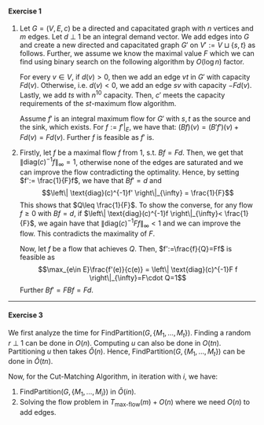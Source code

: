 #### Exercise 1
1. Let $G=(V,E,c)$ be a directed and capacitated graph with $n$ vertices and $m$ edges. Let $d\  \bot\  1$ be an integral demand vector. We add edges into $G$ and create a new directed and capacitated graph $G'$ on $V':= V\sqcup \{ s,t \}$ as follows. Further, we assume we know the maximal value $F$ which we can find using binary search on the following algorithm by $O(\log n)$ factor.
   
   For every $v\in V$, if $d(v)> 0$, then we add an edge $vt$ in $G'$ with capacity $Fd(v)$. Otherwise, i.e. $d(v)< 0$, we add an edge $sv$ with capacity $-Fd(v)$. Lastly, we add $ts$ with $n^{10}$ capacity. Then, $c'$ meets the capacity requirements of the $st$-maximum flow algorithm. 
   
   Assume $f'$ is an integral maximum flow for $G'$ with $s,t$ as the source and the sink, which exists. For $f:= f'|_{E}$, we have that: $(Bf)(v)=(B'f')(v)+Fd(v)=Fd(v)$. Further $f$ is feasible as $f'$ is. 
2. Firstly, let $f$ be a maximal flow $f$ from 1, s.t. $Bf=Fd$. Then, we get that $\left\| \text{diag}(c)^{-1}f \right\|_{\infty}=1$, otherwise none of the edges are saturated and we can improve the flow contradicting the optimality. Hence, by setting $f':= \frac{1}{F}f$, we have that $Bf'=d$ and $$\left\| \text{diag}(c)^{-1}f' \right\|_{\infty} = \frac{1}{F}$$This shows that $Q\leq \frac{1}{F}$. To show the converse, for any flow $f\geq 0$ with $Bf=d$, if $\left\| \text{diag}(c)^{-1}f \right\|_{\infty}< \frac{1}{F}$, we again have that $\left\| \text{diag}(c)^{-1}Ff \right\|_{\infty}< 1$ and we can improve the flow. This contradicts the maximality of $F$. 
   
   Now, let $f$ be a flow that achieves $Q$. Then, $f':=\frac{f}{Q}=Ff$ is feasible as $$\max_{e\in E}\frac{f'(e)}{c(e)} = \left\| \text{diag}(c)^{-1}F f \right\|_{\infty}=F\cdot Q=1$$Further $Bf'=FBf=Fd$.

---
#### Exercise 3
We first analyze the time for $\text{FindPartition}(G,\{ M_{1},\dots,M_{t} \})$. Finding a random $r\  \bot\  1$ can be done in $O(n)$. Computing $u$ can also be done in $O(tn)$. Partitioning $u$ then takes $\tilde{O}(n)$. Hence, $\text{FindPartition}(G,\{ M_{1},\dots,M_{t} \})$ can be done in $\tilde{O}(tn)$. 

Now, for the Cut-Matching Algorithm, in iteration with $i$, we have:
1. $\text{FindPartition}(G,\{ M_{1},\dots,M_{i} \})$ in $\tilde{O}(in)$.
2. Solving the flow problem in $T_{\text{max-flow}}(m)+O(n)$ where we need $O(n)$ to add edges. 
